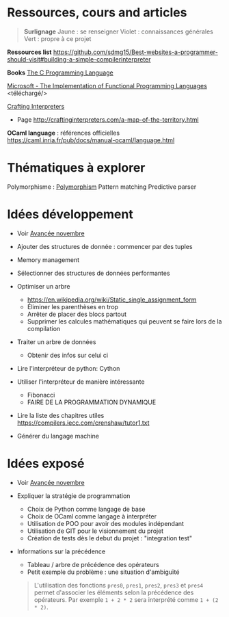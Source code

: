 # Ressources, cours and articles

> **Surlignage**
> Jaune : se renseigner
> Violet : connaissances générales
> Vert : propre à ce projet

**Ressources list**
https://github.com/sdmg15/Best-websites-a-programmer-should-visit#building-a-simple-compilerinterpreter

**Books**
[The C Programming Language](https://en.wikipedia.org/wiki/The_C_Programming_Language)

[Microsoft - The Implementation of Functional Programming Languages](https://www.microsoft.com/en-us/research/publication/the-implementation-of-functional-programming-languages/) <téléchargé/>

[Crafting Interpreters](http://craftinginterpreters.com/contents.html) <Excellent>
   - Page http://craftinginterpreters.com/a-map-of-the-territory.html

**OCaml language** : références officielles
https://caml.inria.fr/pub/docs/manual-ocaml/language.html

# Thématiques à explorer

Polymorphisme : [Polymorphism](https://en.wikibooks.org/wiki/Introduction_to_Programming_Languages/Polymorphis)
Pattern matching
Predictive parser

# Idées développement
 * Voir [Avancée novembre](Avancée-novembre.md)

 * Ajouter des structures de donnée : commencer par des tuples
 * Memory management
 * Sélectionner des structures de données performantes
 * Optimiser un arbre
    - https://en.wikipedia.org/wiki/Static_single_assignment_form
    - Éliminer les parenthèses en trop
    - Arrêter de placer des blocs partout
    - Supprimer les calcules mathématiques qui peuvent se faire lors de la compilation
 * Traiter un arbre de données
    - Obtenir des infos sur celui ci

 * Lire l'interpréteur de python: Cython

 * Utiliser l'interpréteur de manière intéressante
    - Fibonacci
    - FAIRE DE LA PROGRAMMATION DYNAMIQUE

 * Lire la liste des chapitres utiles https://compilers.iecc.com/crenshaw/tutor1.txt

 * Générer du langage machine

# Idées exposé
 * Voir [Avancée novembre](Avancée-novembre.md)
 
 * Expliquer la stratégie de programmation
    - Choix de Python comme langage de base
    - Choix de OCaml comme langage à interpréter
    - Utilisation de POO pour avoir des modules indépendant
    - Utilisation de GIT pour le visionnement du projet
    - Création de tests dès le debut du projet : "integration test"

 * Informations sur la précédence
    - Tableau / arbre de précédence des opérateurs
    - Petit exemple du problème : une situation d'ambiguïté
    > L'utilisation des fonctions `pres0`, `pres1`, `pres2`, `pres3` et `pres4` permet d'associer les éléments selon la précédence des opérateurs. Par exemple `1 + 2 * 2` sera interprété comme `1 + (2 * 2)`.